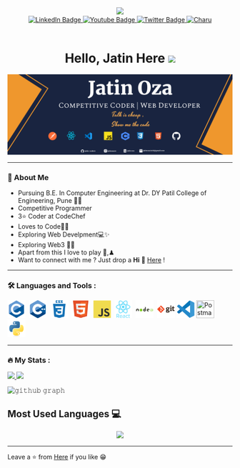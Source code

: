 <div id="header" align="center">
  <img src="https://media.giphy.com/media/fvx95jkua5th3YeThr/giphy.gif" width="200"/>
</div>
<div id="badges" align="center">
  <a href="https://www.linkedin.com/in/jatin-oza-874783217/">
    <img src="https://img.shields.io/badge/LinkedIn-blue?style=for-the-badge&logo=linkedin&logoColor=white" alt="LinkedIn Badge"/>
  </a>
  <a href="mailto:ozajatin9309@gmail.com">
    <img src="https://img.shields.io/badge/Gmail-red?style=for-the-badge&logo=gmail&logoColor=white" alt="Youtube Badge"/>
  </a>
  <a href="https://twitter.com/JatinOza21">
    <img src="https://img.shields.io/badge/Twitter-blue?style=for-the-badge&logo=twitter&logoColor=white" alt="Twitter Badge"/>
  </a>
  <a href="https://www.instagram.com/jatinoza21/" target="_blank">
<img src=https://img.shields.io/badge/Instagram-E4405F?style=for-the-badge&logo=instagram&logoColor=white alt=Charu Instagram style="margin-bottom: 5px;" />
</a>
</div>
<div align="center">
    <img src="https://komarev.com/ghpvc/?username=jatin-code21&style=flat-square&color=blue" alt="" />
</div>
<h1 align="center">
  Hello, Jatin Here
  <img src="https://media.giphy.com/media/hvRJCLFzcasrR4ia7z/giphy.gif" width="30px" />
</h1>
<div align="center">
  <img src="https://github.com/jatin-code21/jatin-code21/blob/main/Git-Banner.svg"/>
</div>

---


###  🚀 About Me

- Pursuing B.E. In Computer Engineering at Dr. DY Patil College of Engineering, Pune 👨‍💻
- Competitive Programmer
- 3⭐ Coder at CodeChef
- Loves to Code💛💫
- Exploring Web Develpment💻✨
- Exploring Web3 🔗🔐
- Apart from this I love to play 🏏,♟
- Want to connect with me ? Just drop a **Hi** 👋 [Here](https://www.linkedin.com/in/jatin-oza-874783217/) !

---

### :hammer_and_wrench: Languages and Tools :
<div>
  <img src="https://github.com/devicons/devicon/blob/master/icons/c/c-original.svg" title="C" alt="C" width="40" height="40"/>&nbsp;
  <img src="https://github.com/devicons/devicon/blob/master/icons/cplusplus/cplusplus-original.svg" title="C++" alt="C++" width="40" height="40"/>&nbsp;
  <img src="https://github.com/devicons/devicon/blob/master/icons/css3/css3-plain-wordmark.svg"  title="CSS3" alt="CSS" width="40" height="40"/>&nbsp;
  <img src="https://github.com/devicons/devicon/blob/master/icons/html5/html5-original.svg" title="HTML5" alt="HTML" width="40" height="40"/>&nbsp;
  <img src="https://github.com/devicons/devicon/blob/master/icons/javascript/javascript-original.svg" title="JavaScript" alt="JavaScript" width="40" height="40"/>&nbsp;
  <img src="https://github.com/devicons/devicon/blob/master/icons/react/react-original-wordmark.svg" title="React" alt="React" width="40" height="40"/>&nbsp;
 <img src="https://github.com/devicons/devicon/blob/master/icons/nodejs/nodejs-original-wordmark.svg" title="NodeJS" alt="NodeJS" width="40" height="40"/>&nbsp;
 <img src="https://github.com/devicons/devicon/blob/master/icons/git/git-original-wordmark.svg" title="Git" **alt="Git" width="40" height="40"/>
 <img src="https://github.com/devicons/devicon/blob/master/icons/vscode/vscode-original.svg" title="Vscode" **alt="Vscode" width="40" height="40"/>
 <img src="https://www.vectorlogo.zone/logos/getpostman/getpostman-icon.svg" title="Postman" **alt="Postman" width="40" height="40"/>
 <img src="https://github.com/devicons/devicon/blob/master/icons/python/python-original.svg" title="Python" **alt="Python" width="40" height="40"/>
</div>

---

### :fire: My Stats :
<a href="https://github.com/anuraghazra/github-readme-stats">
<img src="https://github-readme-stats.vercel.app/api?username=jatin-code21&count_private=true&show_icons=true&theme=radical" />
</a><a href="https://github.com/anuraghazra/convoychat">
<img src="https://github-readme-streak-stats.herokuapp.com/?user=jatin-code21&theme=radical&date_format=M%20j%5B%2C%20Y%5D&"/>
</a>

![𝚐𝚒𝚝𝚑𝚞𝚋 𝚐𝚛𝚊𝚙𝚑](https://activity-graph.herokuapp.com/graph?username=jatin-code21&theme=react-dark&hide_border=true&area=true)


## Most Used Languages 💻
<div align="center">
<a href="https://github.com/anuraghazra/convoychat">
<img src="https://github-readme-stats.vercel.app/api/top-langs/?username=jatin-code21&theme=radical" />
</a>
</div>

---
Leave a ⭐ from [Here](https://github.com/jatin-code21/jatin-code21) if you like 😁
